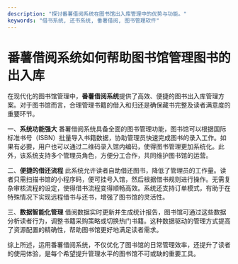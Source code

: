 ```yaml
---
description: "探讨番薯借阅系统在图书馆出入库管理中的优势与功能。"
keywords: "借书系统, 还书系统, 番薯借阅, 图书管理软件"
---
```

# 番薯借阅系统如何帮助图书馆管理图书的出入库

在现代化的图书馆管理中，**番薯借阅系统**提供了高效、便捷的图书出入库管理方案。对于图书馆而言，合理管理书籍的借入和归还是确保藏书完整及读者满意度的重要环节。

一、**系统功能强大**
番薯借阅系统具备全面的图书管理功能，图书馆可以根据国际标准书号（ISBN）批量导入书籍数据，协助管理员快速完成图书的录入工作。如果有必要，用户也可以通过二维码录入馆内编码，使得图书管理更加系统化。此外，该系统支持多个管理员角色，方便分工合作，共同维护图书馆的运营。

二、**便捷的借还流程**
此系统允许读者自助借还图书，降低了管理员的工作量。读者只需扫描书馆的小程序码，便可挂号入馆，然后根据借书规则进行操作。无需复杂审核流程的设定，使得借书流程变得顺畅高效。系统还支持订单模式，有助于在特殊情况下实现远程借书与还书，增强了图书馆的灵活性。

三、**数据智能化管理**
借阅数据实时更新并生成统计报告，图书馆可通过这些数据分析读者行为，调整书籍采购策略或切换热门书籍。这种数据驱动的管理方式提高了资源配置的精确性，帮助图书馆更好地满足读者需求。

综上所述，运用番薯借阅系统，不仅优化了图书馆的日常管理效率，还提升了读者的使用体验，是每个希望提升管理水平的图书馆不可或缺的重要工具。
